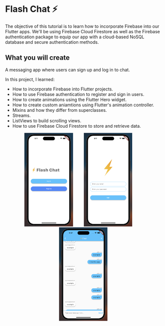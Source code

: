 # Flash Chat ⚡️



The objective of this tutorial is to learn how to incorporate Firebase into our Flutter apps. We'll be using Firebase Cloud Firestore as well as the Firebase authentication package to equip our app with a cloud-based NoSQL database and secure authentication methods. 


## What you will create

A messaging app where users can sign up and log in to chat.

In this project, I learned:
- How to incorporate Firebase into Flutter projects.
- How to use Firebase authentication to register and sign in users.
- How to create animations using the Flutter Hero widget.
- How to create custom aniamtions using Flutter's animation controller. 
- Mixins and how they differ from superclasses.
- Streams.
- ListViews to build scrolling views.
- How to use Firebase Cloud Firestore to store and retrieve data.

<p align="center">
  <img alt="Light" src="demo1.png" width="31%">
&nbsp; &nbsp; &nbsp; &nbsp;
  <img alt="Dark" src="demo2.png" width="31%">
  &nbsp; &nbsp; &nbsp; &nbsp;
  <img alt="Dark" src="demo3.png" width="31%">
</p>
